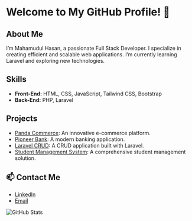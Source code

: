 # Welcome to My GitHub Profile! 👋

## About Me
I’m Mahamudul Hasan, a passionate Full Stack Developer. I specialize in creating efficient and scalable web applications. I’m currently learning Laravel and exploring new technologies.

## Skills
- **Front-End:** HTML, CSS, JavaScript, Tailwind CSS, Bootstrap
- **Back-End:** PHP, Laravel

## Projects
- [Panda Commerce](https://github.com/MahamudulHasan/panda-commerce): An innovative e-commerce platform.
- [Pioneer Bank](https://github.com/MahamudulHasan/pioneer-bank): A modern banking application.
- [Laravel CRUD](https://github.com/MahamudulHasan/laravel-crud): A CRUD application built with Laravel.
- [Student Management System](https://github.com/MahamudulHasan/laravel-student-management): A comprehensive student management solution.

## 📫 Contact Me
- [LinkedIn](https://www.linkedin.com/in/mahamudulhasan)
- [Email](mailto:mahamuduljalal@gmail.com)

![GitHub Stats](https://github-readme-stats.vercel.app/api?username=MahamudulHasan&show_icons=true&theme=radical)
